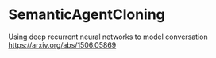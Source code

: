 # SemanticAgentCloning
Using deep recurrent neural networks to model conversation
https://arxiv.org/abs/1506.05869
